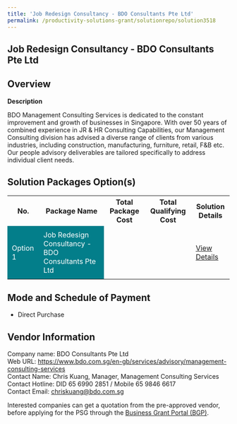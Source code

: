 ```yaml
---
title: 'Job Redesign Consultancy - BDO Consultants Pte Ltd'
permalink: /productivity-solutions-grant/solutionrepo/solution3518
---
```


## Job Redesign Consultancy - BDO Consultants Pte Ltd

## Overview

**Description**

BDO Management Consulting Services is dedicated to the constant improvement and growth of businesses in Singapore. With over 50 years of combined experience in JR & HR Consulting Capabilities, our Management Consulting division has advised a diverse range of clients from various industries, including construction, manufacturing, furniture, retail, F&B etc. Our people advisory deliverables are tailored specifically to address individual client needs.

## Solution Packages Option(s)

<table>
<tr>
<th><b>No.</b></th>
<th><b>Package Name</b></th>
<th><b>Total Package Cost</b></th>
<th><b>Total Qualifying Cost</b></th>
<th><b>Solution Details</b></th>
</tr>
<tr>
<td style='padding: 10px; background-color: #037E8A; color: #FFFFFF;'>Option 1</td>
<td style='padding: 10px; background-color: #037E8A; color: #FFFFFF;'>Job Redesign Consultancy - BDO Consultants Pte Ltd</td>
<td style='padding: 10px;'></td>
<td style='padding: 10px;'></td>
<td style='padding: 10px;'><a href='/images/psg/CaseStudiesbyBDO.pdf' target='_blank'>View Details</a></td>
</tr>
</table>

## Mode and Schedule of Payment

 - Direct Purchase

## Vendor Information

 Company name: BDO Consultants Pte Ltd<br>Web URL: https://www.bdo.com.sg/en-gb/services/advisory/management-consulting-services<br>Contact Name: Chris Kuang, Manager, Management Consulting Services<br>Contact Hotline: DID 65 6990 2851 / Mobile 65 9846 6617 <br>Contact Email: chriskuang@bdo.com.sg

Interested companies can get a quotation from the pre-approved vendor, before applying for the PSG through the <a href='https://www.businessgrants.gov.sg/' target='_blank' rel='noopener'>Business Grant Portal (BGP)</a>.

<script src="/jquery/resize-tables.js"></script>
